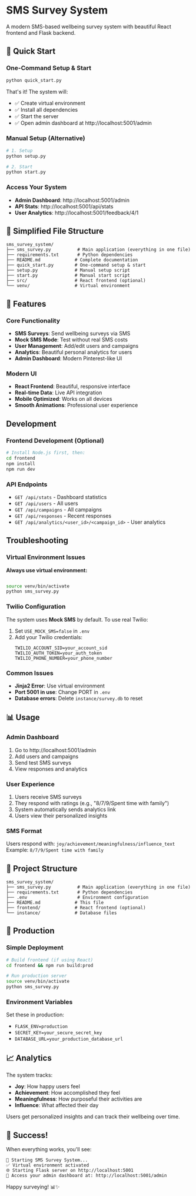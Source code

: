 # SMS Survey System

A modern SMS-based wellbeing survey system with beautiful React frontend and Flask backend.

## 🚀 Quick Start

### One-Command Setup & Start
```bash
python quick_start.py
```

That's it! The system will:
- ✅ Create virtual environment
- ✅ Install all dependencies  
- ✅ Start the server
- ✅ Open admin dashboard at http://localhost:5001/admin

### Manual Setup (Alternative)
```bash
# 1. Setup
python setup.py

# 2. Start
python start.py
```

### Access Your System
- **Admin Dashboard**: http://localhost:5001/admin
- **API Stats**: http://localhost:5001/api/stats
- **User Analytics**: http://localhost:5001/feedback/4/1

## 📁 Simplified File Structure

```
sms_survey_system/
├── sms_survey.py          # Main application (everything in one file)
├── requirements.txt       # Python dependencies
├── README.md             # Complete documentation
├── quick_start.py        # One-command setup & start
├── setup.py              # Manual setup script
├── start.py              # Manual start script
├── src/                  # React frontend (optional)
└── venv/                 # Virtual environment
```

## 📱 Features

### Core Functionality
- **SMS Surveys**: Send wellbeing surveys via SMS
- **Mock SMS Mode**: Test without real SMS costs
- **User Management**: Add/edit users and campaigns
- **Analytics**: Beautiful personal analytics for users
- **Admin Dashboard**: Modern Pinterest-like UI

### Modern UI
- **React Frontend**: Beautiful, responsive interface
- **Real-time Data**: Live API integration
- **Mobile Optimized**: Works on all devices
- **Smooth Animations**: Professional user experience

## Development

### Frontend Development (Optional)
```bash
# Install Node.js first, then:
cd frontend
npm install
npm run dev
```

### API Endpoints
- `GET /api/stats` - Dashboard statistics
- `GET /api/users` - All users
- `GET /api/campaigns` - All campaigns
- `GET /api/responses` - Recent responses
- `GET /api/analytics/<user_id>/<campaign_id>` - User analytics

## Troubleshooting

### Virtual Environment Issues
**Always use virtual environment:**
```bash

source venv/bin/activate
python sms_survey.py

```

### Twilio Configuration
The system uses **Mock SMS** by default. To use real Twilio:
1. Set `USE_MOCK_SMS=false` in `.env`
2. Add your Twilio credentials:
   ```
   TWILIO_ACCOUNT_SID=your_account_sid
   TWILIO_AUTH_TOKEN=your_auth_token
   TWILIO_PHONE_NUMBER=your_phone_number
   ```

### Common Issues
- **Jinja2 Error**: Use virtual environment
- **Port 5001 in use**: Change PORT in `.env`
- **Database errors**: Delete `instance/survey.db` to reset

## 📊 Usage

### Admin Dashboard
1. Go to http://localhost:5001/admin
2. Add users and campaigns
3. Send test SMS surveys
4. View responses and analytics

### User Experience
1. Users receive SMS surveys
2. They respond with ratings (e.g., "8/7/9/Spent time with family")
3. System automatically sends analytics link
4. Users view their personalized insights

### SMS Format
Users respond with: `joy/achievement/meaningfulness/influence_text`
Example: `8/7/9/Spent time with family`

## 🎯 Project Structure

```
sms_survey_system/
├── sms_survey.py          # Main application (everything in one file)
├── requirements.txt       # Python dependencies
├── .env                   # Environment configuration
├── README.md             # This file
├── frontend/             # React frontend (optional)
└── instance/             # Database files
```

## 🚀 Production

### Simple Deployment
```bash
# Build frontend (if using React)
cd frontend && npm run build:prod

# Run production server
source venv/bin/activate
python sms_survey.py
```

### Environment Variables
Set these in production:
- `FLASK_ENV=production`
- `SECRET_KEY=your_secure_secret_key`
- `DATABASE_URL=your_production_database_url`

## 📈 Analytics

The system tracks:
- **Joy**: How happy users feel
- **Achievement**: How accomplished they feel
- **Meaningfulness**: How purposeful their activities are
- **Influence**: What affected their day

Users get personalized insights and can track their wellbeing over time.

## 🎉 Success!

When everything works, you'll see:
```
🚀 Starting SMS Survey System...
✅ Virtual environment activated
🌐 Starting Flask server on http://localhost:5001
📱 Access your admin dashboard at: http://localhost:5001/admin
```

Happy surveying! 📊✨